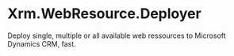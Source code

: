 # Xrm.WebResource.Deployer
Deploy single, multiple or all available web ressources to Microsoft Dynamics CRM, fast.
